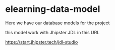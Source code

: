 # elearning-data-model
Here we have our database models for the project

this model work with Jhipster JDL in this URL

https://start.jhipster.tech/jdl-studio

